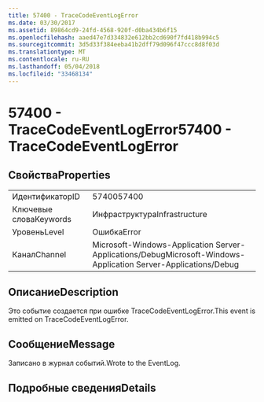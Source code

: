 ```yaml
---
title: 57400 - TraceCodeEventLogError
ms.date: 03/30/2017
ms.assetid: 89864cd9-24fd-4568-920f-d0ba434b6f15
ms.openlocfilehash: aaed47e7d334832e612bb2cd690f7fd418b994c5
ms.sourcegitcommit: 3d5d33f384eeba41b2dff79d096f47ccc8d8f03d
ms.translationtype: MT
ms.contentlocale: ru-RU
ms.lasthandoff: 05/04/2018
ms.locfileid: "33468134"
---
```

# <a name="57400---tracecodeeventlogerror"></a><span data-ttu-id="c11d3-102">57400 - TraceCodeEventLogError</span><span class="sxs-lookup"><span data-stu-id="c11d3-102">57400 - TraceCodeEventLogError</span></span>
## <a name="properties"></a><span data-ttu-id="c11d3-103">Свойства</span><span class="sxs-lookup"><span data-stu-id="c11d3-103">Properties</span></span>  
  
|||  
|-|-|  
|<span data-ttu-id="c11d3-104">Идентификатор</span><span class="sxs-lookup"><span data-stu-id="c11d3-104">ID</span></span>|<span data-ttu-id="c11d3-105">57400</span><span class="sxs-lookup"><span data-stu-id="c11d3-105">57400</span></span>|  
|<span data-ttu-id="c11d3-106">Ключевые слова</span><span class="sxs-lookup"><span data-stu-id="c11d3-106">Keywords</span></span>|<span data-ttu-id="c11d3-107">Инфраструктура</span><span class="sxs-lookup"><span data-stu-id="c11d3-107">Infrastructure</span></span>|  
|<span data-ttu-id="c11d3-108">Уровень</span><span class="sxs-lookup"><span data-stu-id="c11d3-108">Level</span></span>|<span data-ttu-id="c11d3-109">Ошибка</span><span class="sxs-lookup"><span data-stu-id="c11d3-109">Error</span></span>|  
|<span data-ttu-id="c11d3-110">Канал</span><span class="sxs-lookup"><span data-stu-id="c11d3-110">Channel</span></span>|<span data-ttu-id="c11d3-111">Microsoft-Windows-Application Server-Applications/Debug</span><span class="sxs-lookup"><span data-stu-id="c11d3-111">Microsoft-Windows-Application Server-Applications/Debug</span></span>|  
  
## <a name="description"></a><span data-ttu-id="c11d3-112">Описание</span><span class="sxs-lookup"><span data-stu-id="c11d3-112">Description</span></span>  
 <span data-ttu-id="c11d3-113">Это событие создается при ошибке TraceCodeEventLogError.</span><span class="sxs-lookup"><span data-stu-id="c11d3-113">This event is emitted on TraceCodeEventLogError.</span></span>  
  
## <a name="message"></a><span data-ttu-id="c11d3-114">Сообщение</span><span class="sxs-lookup"><span data-stu-id="c11d3-114">Message</span></span>  
 <span data-ttu-id="c11d3-115">Записано в журнал событий.</span><span class="sxs-lookup"><span data-stu-id="c11d3-115">Wrote to the EventLog.</span></span>  
  
## <a name="details"></a><span data-ttu-id="c11d3-116">Подробные сведения</span><span class="sxs-lookup"><span data-stu-id="c11d3-116">Details</span></span>
